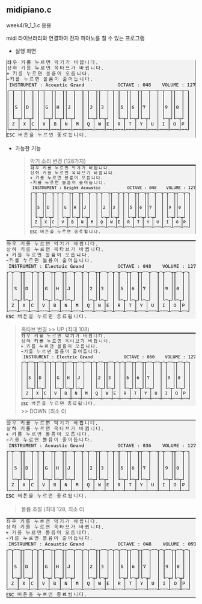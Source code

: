 
## midipiano.c

week4/9_1_1.c 응용

midi 라이브러리와 연결하여 전자 피아노를 칠 수 있는 프로그램

- 실행 화면

![이미지](./img/main.png)

- 가능한 기능

  > 악기 소리 변경 (128가지)
![이미지](./img/inst2.png)

![이미지](./img/inst3.png)

  > 옥타브 변경
    >> UP (최대 108)
![이미지](./img/oct_up.png)
    >> DOWN (최소 0)

![이미지](./img/oct_down.png)

  > 볼륨 조절 (최대 128, 최소 0)

![이미지](./img/vol_down.png)
